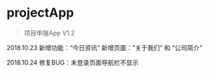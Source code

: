 # projectApp

> 项目申报App V1.2

2018.10.23
新增功能：“今日资讯”
新增页面：“关于我们” 和 “公司简介”

2018.10.24
修复BUG：未登录页面导航栏不显示
